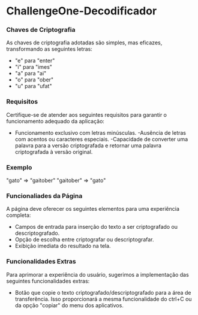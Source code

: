 # ChallengeOne-Decodificador

<h3>Chaves de Criptografia</h3>
As chaves de criptografia adotadas são simples, mas eficazes, transformando as seguintes letras:

- "e" para "enter"
- "i" para "imes"
- "a" para "ai"
- "o" para "ober"
- "u" para "ufat"

<h3>Requisitos</h3>
Certifique-se de atender aos seguintes requisitos para garantir o funcionamento adequado da aplicação:

- Funcionamento exclusivo com letras minúsculas.
-Ausência de letras com acentos ou caracteres especiais.
-Capacidade de converter uma palavra para a versão criptografada e retornar uma palavra criptografada à versão original.

<h3>Exemplo</h3>
"gato" => "gaitober"
"gaitober" => "gato"

<h3>Funcionaliades da Página</h3>
A página deve oferecer os seguintes elementos para uma experiência completa:

- Campos de entrada para inserção do texto a ser criptografado ou descriptografado.
- Opção de escolha entre criptografar ou descriptografar.
- Exibição imediata do resultado na tela.

<h3>Funcionalidades Extras</h3>
Para aprimorar a experiência do usuário, sugerimos a implementação das seguintes funcionalidades extras:

- Botão que copie o texto criptografado/descriptografado para a área de transferência. Isso proporcionará a mesma funcionalidade do ctrl+C ou da opção "copiar" do menu dos aplicativos.
